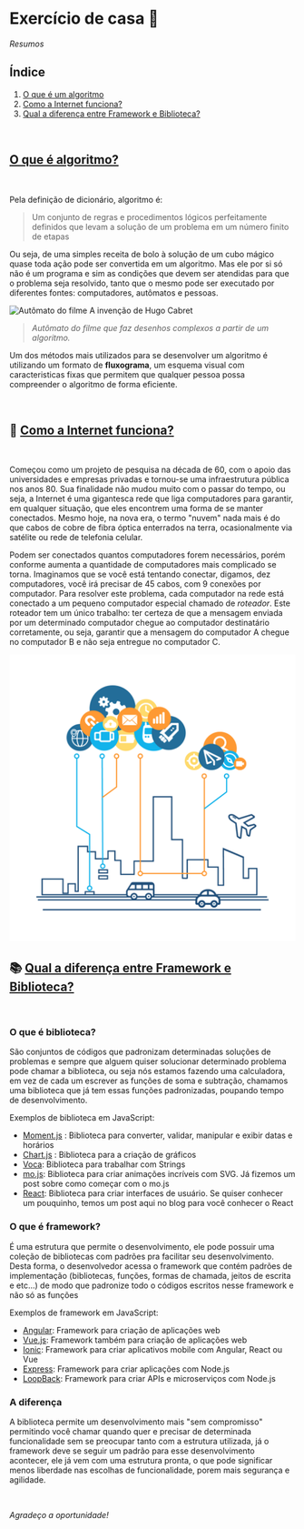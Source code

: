 # Exercício de casa :memo:

*Resumos*

## Índice

1. [O que é um algoritmo](#o-que-%C3%A9-algoritmo)
2. [Como a Internet funciona?](#satellite-como-a-internet-funciona)
3. [Qual a diferença entre Framework e Biblioteca?](#books-qual-a-diferen%C3%A7a-entre-framework-e-biblioteca)

<br>

## [O que é algoritmo?](https://tecnoblog.net/responde/o-que-e-algoritmo/)

<br>

Pela definição de dicionário, algoritmo é:
> Um conjunto de regras e procedimentos lógicos perfeitamente definidos que levam a solução de um problema em um número finito de etapas

Ou seja, de uma simples receita de bolo à solução de um cubo mágico quase toda ação pode ser convertida em um algoritmo. Mas ele por si só não é um programa e sim as condições que devem ser atendidas para que o problema seja resolvido, tanto que o mesmo pode ser executado por diferentes fontes: computadores, autômatos e pessoas.

![Autômato do filme A invenção de Hugo Cabret ](https://i.pinimg.com/originals/13/e0/02/13e002ce2bf43175c65cf190d92c4125.jpg)

> *Autômato do filme que faz desenhos complexos a partir de um algoritmo.*

Um dos métodos mais utilizados para se desenvolver um algoritmo é utilizando um formato de **fluxograma**, um esquema visual com caracteristicas fixas que permitem que qualquer pessoa possa compreender o algoritmo de forma eficiente.

<br>

## :satellite: [Como a Internet funciona?](https://developer.mozilla.org/pt-BR/docs/Learn/Common_questions/How_does_the_Internet_work)

<br>

Começou como um projeto de pesquisa na década de 60, com o apoio das universidades e empresas privadas e tornou-se uma infraestrutura pública nos anos 80. Sua finalidade não mudou muito com o passar do tempo, ou seja, a Internet é uma gigantesca rede que liga computadores para garantir, em qualquer situação, que eles encontrem uma forma de se manter conectados. Mesmo hoje, na nova era, o termo "nuvem" nada mais é do que cabos de cobre de fibra óptica enterrados na terra, ocasionalmente via satélite ou rede de telefonia celular.

Podem ser conectados quantos computadores forem necessários, porém conforme aumenta a quantidade de computadores mais complicado se torna. Imaginamos que se você está tentando conectar, digamos, dez computadores, você irá precisar de 45 cabos, com 9 conexões por computador.
Para resolver este problema, cada computador na rede está conectado a um pequeno computador especial chamado de *roteador*. Este roteador tem um único trabalho: ter certeza de que a mensagem enviada por um determinado computador chegue ao computador destinatário corretamente, ou seja, garantir que a mensagem do computador A chegue no computador B e não seja entregue no computador C.

![Internet](./figuras/figura.png)

## :books: [Qual a diferença entre Framework e Biblioteca?](https://www.treinaweb.com.br/blog/qual-a-diferenca-entre-framework-e-biblioteca)

<br>

### O que é biblioteca?

 São conjuntos de códigos que padronizam determinadas soluções de problemas e sempre que alguem quiser solucionar determinado problema pode chamar a biblioteca, ou seja nós estamos fazendo uma calculadora, em vez de cada um escrever as funções de soma e subtração, chamamos uma biblioteca que já tem essas funções padronizadas, poupando tempo de desenvolvimento.

Exemplos de biblioteca em JavaScript:

* [Moment.js](https://momentjs.com/) : Biblioteca para converter, validar, manipular e exibir datas e horários
* [Chart.js](https://www.chartjs.org/) : Biblioteca para a criação de gráficos
* [Voca](https://vocajs.com/): Biblioteca para trabalhar com Strings
* [mo.js](https://mojs.github.io/): Biblioteca para criar animações incríveis com SVG. Já fizemos um post sobre como começar com o mo.js
* [React](https://reactjs.org/): Biblioteca para criar interfaces de usuário. Se quiser conhecer um pouquinho, temos um post aqui no blog para você conhecer o React

### O que é framework?

  É uma estrutura que permite o desenvolvimento, ele pode possuir uma coleção de bibliotecas com padrões pra facilitar seu desenvolvimento. Desta forma, o desenvolvedor acessa o framework que contém padrões de implementação (bibliotecas, funções, formas de chamada, jeitos de escrita e etc...) de modo que padronize todo o códigos escritos nesse framework e não só as funções

Exemplos de framework em JavaScript:

* [Angular](https://angular.io/): Framework para criação de aplicações web
* [Vue.js](https://vuejs.org/): Framework também para criação de aplicações web
* [Ionic](https://ionicframework.com/): Framework para criar aplicativos mobile com Angular, React ou Vue
* [Express](https://expressjs.com/): Framework para criar aplicações com Node.js
* [LoopBack](https://loopback.io/): Framework para criar APIs e microserviços com Node.js

### A diferença

 A biblioteca permite um desenvolvimento mais "sem compromisso" permitindo você chamar quando quer e precisar de determinada funcionalidade sem se preocupar tanto com a estrutura utilizada, já o framework deve se seguir um padrão para esse desenvolvimento acontecer, ele já vem com uma estrutura pronta, o que pode significar menos liberdade nas escolhas de funcionalidade, porem mais segurança e agilidade.

<br>

 *Agradeço a oportunidade!*

